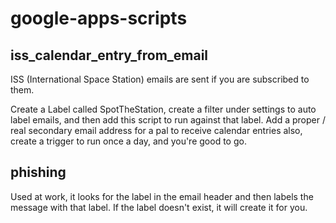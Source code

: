 # google-apps-scripts

## iss_calendar_entry_from_email
ISS (International Space Station) emails are sent if you are subscribed to them.

Create a Label called SpotTheStation, create a filter under settings to auto label emails, and then add this script to run against that label.  Add a proper / real secondary email address for a pal to receive calendar entries also, create a trigger to run once a day, and you're good to go.

## phishing

Used at work, it looks for the label in the email header and then labels the message with that label.  If the label doesn't exist, it will create it for you.
